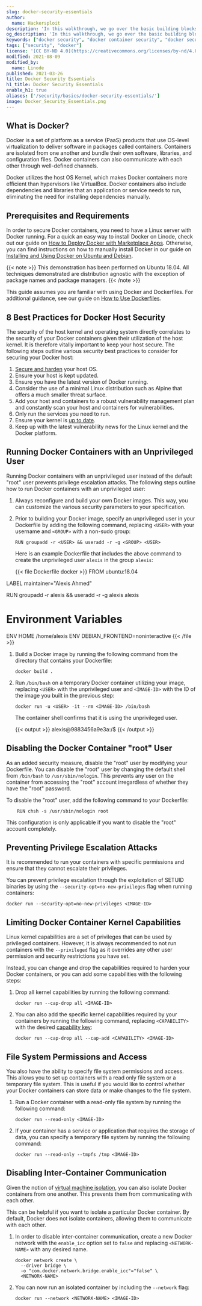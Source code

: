 ```yaml
---
slug: docker-security-essentials
author:
  name: Hackersploit
description: 'In this walkthrough, we go over the basic building blocks of Docker security. '
og_description: 'In this walkthrough, we go over the basic building blocks of Docker security. '
keywords: ["docker security", "docker container security", "docker security best practices"]
tags: ["security", "docker"]
license: '[CC BY-ND 4.0](https://creativecommons.org/licenses/by-nd/4.0)'
modified: 2021-08-09
modified_by:
  name: Linode
published: 2021-03-26
title: Docker Security Essentials
h1_title: Docker Security Essentials
enable_h1: true
aliases: ['/security/basics/docker-security-essentials/']
image: Docker_Security_Essentials.png
---
```


## What is Docker?

Docker is a set of platform as a service (PaaS) products that use OS-level virtualization to deliver software in packages called containers. Containers are isolated from one another and bundle their own software, libraries, and configuration files. Docker containers can also communicate with each other through well-defined channels.

Docker utilizes the host OS Kernel, which makes Docker containers more efficient than hypervisors like VirtualBox. Docker containers also include dependencies and libraries that an application or service needs to run, eliminating the need for installing dependencies manually.

## Prerequisites and Requirements

In order to secure Docker containers, you need to have a Linux server with Docker running. For a quick an easy way to install Docker on Linode, check out our guide on [How to Deploy Docker with Marketplace Apps](/docs/guides/deploying-docker-with-marketplace-apps/). Otherwise, you can find instructions on how to manually install Docker in our guide on [Installing and Using Docker on Ubuntu and Debian](/docs/guides/installing-and-using-docker-on-ubuntu-and-debian/).

{{< note >}}
This demonstration has been performed on Ubuntu 18.04. All techniques demonstrated are distribution agnostic with the exception of package names and package managers.
{{< /note >}}

This guide assumes you are familiar with using Docker and Dockerfiles. For additional guidance, see our guide on [How to Use Dockerfiles](/docs/guides/how-to-use-dockerfiles/).

## 8 Best Practices for Docker Host Security

The security of the host kernel and operating system directly correlates to the security of your Docker containers given their utilization of the host kernel. It is therefore vitally important to keep your host secure. The following steps outline various security best practices to consider for securing your Docker host:

1.  [Secure and harden](/docs/guides/securing-your-server/) your host OS.
1.  Ensure your host is kept updated.
1.  Ensure you have the latest version of Docker running.
1.  Consider the use of a minimal Linux distribution such as Alpine that offers a much smaller threat surface.
1.  Add your host and containers to a robust vulnerability management plan and constantly scan your host and containers for vulnerabilities.
1.  Only run the services you need to run.
1.  Ensure your kernel is [up to date](/docs/guides/update-kernel/).
1.  Keep up with the latest vulnerability news for the Linux kernel and the Docker platform.

## Running Docker Containers with an Unprivileged User

Running Docker containers with an unprivileged user instead of the default "root" user prevents privilege escalation attacks. The following steps outline how to run Docker containers with an unprivileged user:

1.  Always reconfigure and build your own Docker images. This way, you can customize the various security parameters to your specification.

1.  Prior to building your Docker image, specify an unprivileged user in your Dockerfile by adding the following command, replacing `<USER>` with your username and `<GROUP>` with a non-sudo group:

        RUN groupadd -r <USER> && useradd -r -g <GROUP> <USER>

    Here is an example Dockerfile that includes the above command to create the unprivileged user `alexis` in the group `alexis`:

    {{< file Dockerfile docker >}}
FROM ubuntu:18.04

LABEL maintainer="Alexis Ahmed"

RUN groupadd -r alexis && useradd -r -g alexis alexis

# Environment Variables
ENV HOME /home/alexis
ENV DEBIAN_FRONTEND=noninteractive
{{< /file >}}

1.  Build a Docker image by running the following command from the directory that contains your Dockerfile:

        docker build .

1.  Run `/bin/bash` on a temporary Docker container utilizing your image, replacing `<USER>` with the unprivileged user and `<IMAGE-ID>` with the ID of the image you built in the previous step:

        docker run -u <USER> -it --rm <IMAGE-ID> /bin/bash

    The container shell confirms that it is using the unprivileged user.

    {{< output >}}
alexis@9883456a9e3a:/$
{{< /output >}}

## Disabling the Docker Container "root" User

As an added security measure, disable the "root" user by modifying your Dockerfile. You can disable the "root" user by changing the default shell from `/bin/bash` to `/usr/sbin/nologin`. This prevents any user on the container from accessing the "root" account irregardless of whether they have the "root" password.

To disable the "root" user, add the following command to your Dockerfile:

        RUN chsh -s /usr/sbin/nologin root

This configuration is only applicable if you want to disable the "root" account completely.

## Preventing Privilege Escalation Attacks

It is recommended to run your containers with specific permissions and ensure that they cannot escalate their privileges.

You can prevent privilege escalation through the exploitation of SETUID binaries by using the `--security-opt=no-new-privileges` flag when running containers:

    docker run --security-opt=no-new-privileges <IMAGE-ID>

## Limiting Docker Container Kernel Capabilities

Linux kernel capabilities are a set of privileges that can be used by privileged containers. However, it is always recommended to not run containers with the `--privileged` flag as it overrides any other user permission and security restrictions you have set.

Instead, you can change and drop the capabilities required to harden your Docker containers, or you can add some capabilities with the following steps:

1.  Drop all kernel capabilities by running the following command:

        docker run --cap-drop all <IMAGE-ID>

1.  You can also add the specific kernel capabilities required by your containers by running the following command, replacing `<CAPABILITY>` with the desired [capability key](https://docs.docker.com/engine/reference/run/#runtime-privilege-and-linux-capabilities):

        docker run --cap-drop all --cap-add <CAPABILITY> <IMAGE-ID>

## File System Permissions and Access

You also have the ability to specify file system permissions and access. This allows you to set up containers with a read only file system or a temporary file system. This is useful if you would like to control whether your Docker containers can store data or make changes to the file system.

1.  Run a Docker container with a read-only file system by running the following command:

        docker run --read-only <IMAGE-ID>

1.  If your container has a service or application that requires the storage of data, you can specify a temporary file system by running the following command:

        docker run --read-only --tmpfs /tmp <IMAGE-ID>

## Disabling Inter-Container Communication

Given the notion of [virtual machine isolation](https://en.wikipedia.org/wiki/Temporal_isolation_among_virtual_machines), you can also isolate Docker containers from one another. This prevents them from communicating with each other.

This can be helpful if you want to isolate a particular Docker container. By default, Docker does not isolate containers, allowing them to communicate with each other.

1.  In order to disable inter-container communication, create a new Docker network with the `enable_icc` option set to `false` and replacing `<NETWORK-NAME>` with any desired name.

        docker network create \
          --driver bridge \
          -o "com.docker.network.bridge.enable_icc"="false" \
          <NETWORK-NAME>

1.  You can now run an isolated container by including the `--network` flag:

        docker run --network <NETWORK-NAME> <IMAGE-ID>
